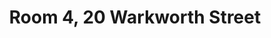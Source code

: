 ---
basin: 'Yes'
cudn: false
floor: Ground
grade: 3
images: []
living_room: 'No'
location: 20 Warkworth Street
name: '4'
network: Wireless Only
title: Room 4, 20 Warkworth Street
---